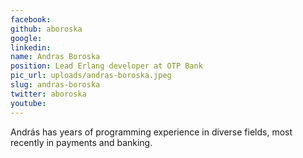 ```yaml
---
facebook: 
github: aboroska
google: 
linkedin: 
name: Andras Boroska
position: Lead Erlang developer at OTP Bank
pic_url: uploads/andras-boroska.jpeg
slug: andras-boroska
twitter: aboroska
youtube: 
---
```

<p>Andr&aacute;s has years of programming experience in diverse fields, most recently in payments and banking.</p>
